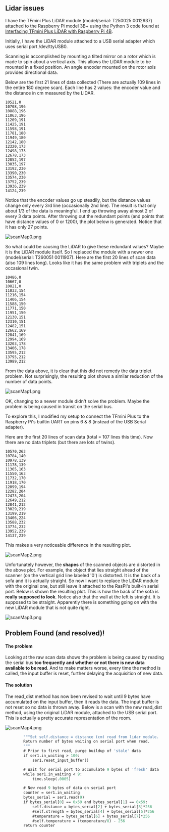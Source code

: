 ## Lidar issues

I have the TFmini Plus LiDAR module (model/serial: T250025 0012937) attached to the Raspberry Pi model 3B+ using the Python 3 code found at [Interfacing TFmini Plus LiDAR with Raspberry Pi 4B](https://github.com/ibrahimqazi/TFmini-Plus-LiDAR-interfacing-with-Raspberr-Pi).

Initially, I have the LiDAR module attached to a USB serial adapter which uses serial port /dev/ttyUSB0.

Scanning is accomplished by mounting a tilted mirror on a rotor which is made to spin about a vertical axis. This allows the LiDAR module to be mounted in a fixed position. An angle encoder mounted on the rotor axis provides directional data.

Below are the first 21 lines of data collected (There are actually 109 lines in the entire 180 degree scan). Each line has 2 values: the encoder value and the distance in cm measured by the LiDAR.

```
10521,0
10708,196
10888,196
11063,196
11209,191
11425,191
11598,191
11781,180
11949,180
12142,180
12320,173
12498,173
12678,173
12852,197
13035,197
13192,230
13390,230
13574,230
13752,239
13936,239
14124,239
```
Notice that the encoder values go up steadily, but the distance values change only every 3rd line (occasionally 2nd line). The result is that only about 1/3 of the data is meaningful. I end up throwing away almost 2 of every 3 data points. After throwing out the redundant points (and points that have distance values of 0 or 1200), the plot below is generated. Notice that it has only 27 points.

![scanMap0.png](scanMap0.png)

So what could be causing the LiDAR to give these redundant values? Maybe it is the LiDAR module itself. So I replaced the module with a newer one (model/serial: T260051 0011907). Here are the first 20 lines of scan data  (also 109 lines long). Looks like it has the same problem with triplets and the occasional twin.

```
10486,0
10667,0
10821,0
11033,154
11216,154
11406,154
11588,150
11771,150
11951,150
12130,151
12310,151
12482,151
12662,169
12841,169
12994,169
13203,178
13406,178
13595,212
13795,212
13989,212
```

From the data above, it is clear that this did not remedy the data triplet problem. Not surprisingly, the resulting plot shows a similar reduction of the number of data points. 

![scanMap1.png](scanMap1.png)

OK, changing to a newer module didn't solve the problem. Maybe the problem is being caused in transit on the serial bus. 

To explore this, I modified my setup to connect the TFmini Plus to the Raspberry Pi's builtin UART on pins 6 & 8 (instead of the USB Serial adapter).

Here are the first 20 lines of scan data (total = 107 lines this time). Now there are no data triplets (but there are lots of twins).
```
10570,263
10784,140
10978,139
11178,139
11365,163
11550,163
11732,170
11918,170
12099,194
12282,204
12473,204
12649,212
12841,212
13029,219
13199,219
13406,224
13588,232
13774,232
13952,239
14137,239
```
This makes a very noticeable difference in the resulting plot. 

![scanMap2.png](scanMap2.png)

Unfortunately however, the **shapes** of the scanned objects are distorted in the above plot. For example, the object that lies straight ahead of the scanner (on the vertical grid line labeled '0') is distorted. It is the back of a sofa and it is actually straight. So now I want to replace the LiDAR module with the original one, but still leave it attached to the RasPi's built-in serial port. Below is shown the resulting plot. This is how the back of the sofa is **really supposed to look**. Notice also that the wall at the left is straight. It is supposed to be straight. Apparently there is something going on with the new LiDAR module that is not quite right.

![scanMap3.png](scanMap3.png)

## Problem Found (and resolved)!

#### The problem

Looking at the raw scan data shows the problem is being caused by reading the serial bus **too frequently and whether or not there is new data available to be read**. And to make matters worse, every time the method is called, the input buffer is reset, further delaying the acquisition of new data.

#### The solution

The read_dist method has now been revised to wait until 9 bytes have accumulated on the input buffer, then it reads the data. The input buffer is not reset so no data is thrown away. Below is a scan with the new read_dist method, using the original LiDAR module, attached to the USB serial port. This is actually a pretty accurate representation of the room.

![scanMap4.png](scanMap4.png)

```    def read_dist(self):
        """Set self.distance = distance (cm) read from lidar module.
        Return number of bytes waiting on serial port when read.
        """
        # Prior to first read, purge buildup of 'stale' data
        if ser1.in_waiting > 100:
            ser1.reset_input_buffer()

        # Wait for serial port to accumulate 9 bytes of 'fresh' data
        while ser1.in_waiting < 9:
            time.sleep(.0005)

        # Now read 9 bytes of data on serial port
        counter = ser1.in_waiting
        bytes_serial = ser1.read(9)
        if bytes_serial[0] == 0x59 and bytes_serial[1] == 0x59:
            self.distance = bytes_serial[2] + bytes_serial[3]*256
            #self.strength = bytes_serial[4] + bytes_serial[5]*256
            #temperature = bytes_serial[6] + bytes_serial[7]*256
            #self.temperature = (temperature/8) - 256
        return counter
```